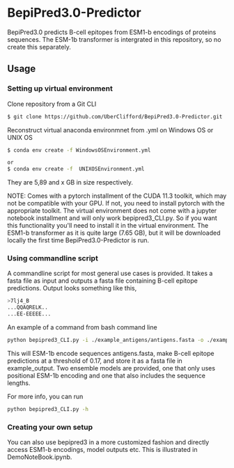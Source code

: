 # BepiPred3.0-Predictor
BepiPred3.0 predicts B-cell epitopes from ESM1-b encodings of proteins sequences. 
The ESM-1b transformer is intergrated in this repository, so no create this separately. 
## Usage

### Setting up virtual environment
Clone repository from a Git CLI
```bash
$ git clone https://github.com/UberClifford/BepiPred3.0-Predictor.git
```
Reconstruct virtual anaconda environmnet from .yml on Windows OS or UNIX OS
```bash
$ conda env create -f WindowsOSEnvironment.yml
```
```bash
or
$ conda env create -f  UNIXOSEnvironment.yml
```
They are 5,89 and x GB in size respectively.  

NOTE: Comes with a pytorch installment of the CUDA 11.3 toolkit, which may not be compatible with your GPU.
If not, you need to install pytorch with the appropriate toolkit. The virtual environment does not come with a jupyter notebook installment and will only work bepipred3_CLI.py. So if you want this functionality you'll need to install it in the virtual  environment.
The ESM1-b transformer as it is quite large (7.65 GB), but it will be downloaded locally the first time BepiPred3.0-Predictor is run. 

### Using commandline script 
A commandline script for most general use cases is provided. It takes a fasta file as input and outputs a fasta file containing B-cell epitope predictions. Output looks something like this,
```bash
>7lj4_B
...QQAQRELK..
...EE-EEEEE...
```
An example of a command from bash command line
```bash
python bepipred3_CLI.py -i ./example_antigens/antigens.fasta -o ./example_output/ -pred vt_pred -t 0.17
```
This will ESM-1b encode sequences antigens.fasta, make B-cell epitope predictions at a threshold of 0.17, and store it as a fasta file in example_output.
Two ensemble models are provided, one that only uses positional ESM-1b encoding and one that also includes the sequence lengths. 

For more info, you can run
```bash
python bepipred3_CLI.py -h
```
### Creating your own setup 
You can also use bepipred3 in a more customized fashion and directly access ESM1-b encodings, model outputs etc. This is illustrated in DemoNoteBook.ipynb. 
